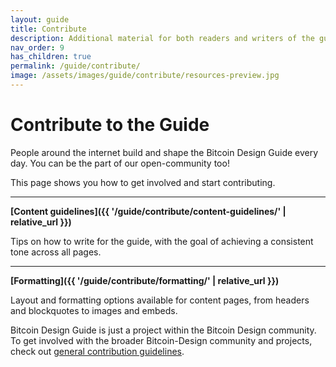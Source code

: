 ```yaml
---
layout: guide
title: Contribute
description: Additional material for both readers and writers of the guide.
nav_order: 9
has_children: true
permalink: /guide/contribute/
image: /assets/images/guide/contribute/resources-preview.jpg
---
```


# Contribute to the Guide

People around the internet build and shape the Bitcoin Design Guide every day. You can be the part of our open-community too!

This page shows you how to get involved and start contributing.

---

**[Content guidelines]({{ '/guide/contribute/content-guidelines/' | relative_url }})**

Tips on how to write for the guide, with the goal of achieving a consistent tone across all pages.

---

**[Formatting]({{ '/guide/contribute/formatting/' | relative_url }})**

Layout and formatting options available for content pages, from headers and blockquotes to images and embeds.

Bitcoin Design Guide is just a project within the Bitcoin Design community. To get involved with the broader Bitcoin-Design community and projects, check out [general contribution guidelines](https://bitcoin.design/contribute/).
